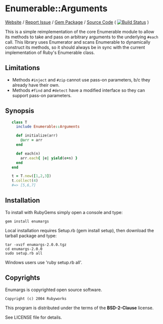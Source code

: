 # Enumerable::Arguments

[Website](http://rubyworks.github.com/enumargs) /
[Report Issue](http://github.com/rubyworks/enumargs/issues) /
[Gem Package](http://rubygems.org/gems/enumargs) /
[Source Code](http://github.com/rubyworks/enumargs)
( [![Build Status](https://secure.travis-ci.org/rubyworks/enumargs.png)](http://travis-ci.org/rubyworks/enumargs) )


This is a simple reimplementation of the core Enumerable module
to allow its methods to take and pass on arbitrary arguments to the
underlying `#each` call. This library uses Enumerator and scans
Enumerable to dynamically construct its methods, so it should always
be in sync with the current implementation of Ruby's Enumerable class.


## Limitations

* Methods `#inject` and `#zip` cannot use pass-on parameters, b/c they already have their own.
* Methods `#find` and `#detect` have a modified interface so they can support pass-on parameters.


## Synopsis

```ruby
   class T
     include Enumerable::Arguments

     def initialize(arr)
       @arr = arr
     end

     def each(n)
       arr.each{ |e| yield(e+n) }
     end
   end

   t = T.new([1,2,3])
   t.collect(4)
   #=> [5,6,7]
```

## Installation

To install with RubyGems simply open a console and type:

    gem install enumargs

Local installation requires Setup.rb (gem install setup),
then download the tarball package and type:

    tar -xvzf enumargs-2.0.0.tgz
    cd enumargs-2.0.0
    sudo setup.rb all

Windows users use 'ruby setup.rb all'.


## Copyrights

Enumargs is copyrighted open source software.

    Copyright (c) 2004 Rubyworks

This program is distributed under the terms of the **BSD-2-Clause** license.

See LICENSE file for details.
